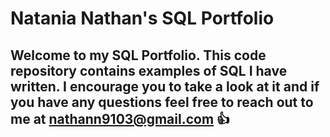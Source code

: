# Natania Nathan's SQL Portfolio

## Welcome to my SQL Portfolio. This code repository contains examples of SQL I have written. I encourage you to take a look at it and if you have any questions feel free to reach out to me at nathann9103@gmail.com :+1:
